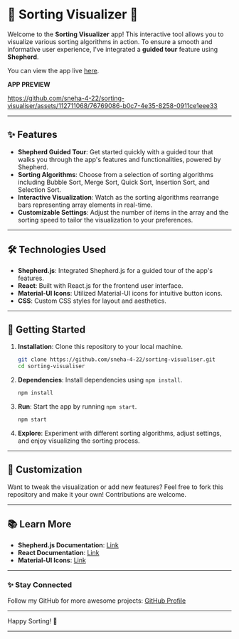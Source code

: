 
# 🌟 Sorting Visualizer 🌟

Welcome to the **Sorting Visualizer** app! This interactive tool allows you to visualize various sorting algorithms in action. To ensure a smooth and informative user experience, I've integrated a **guided tour** feature using **Shepherd**.

You can view the app live [here](https://sorting-visualiser-tau.vercel.app/).

**APP PREVIEW**


https://github.com/sneha-4-22/sorting-visualiser/assets/112711068/76769086-b0c7-4e35-8258-0911ce1eee33



---

## ✨ Features

- **Shepherd Guided Tour**: Get started quickly with a guided tour that walks you through the app's features and functionalities, powered by Shepherd.
- **Sorting Algorithms**: Choose from a selection of sorting algorithms including Bubble Sort, Merge Sort, Quick Sort, Insertion Sort, and Selection Sort.
- **Interactive Visualization**: Watch as the sorting algorithms rearrange bars representing array elements in real-time.
- **Customizable Settings**: Adjust the number of items in the array and the sorting speed to tailor the visualization to your preferences.

---

## 🛠 Technologies Used

- **Shepherd.js**: Integrated Shepherd.js for a guided tour of the app's features.
- **React**: Built with React.js for the frontend user interface.
- **Material-UI Icons**: Utilized Material-UI icons for intuitive button icons.
- **CSS**: Custom CSS styles for layout and aesthetics.

---

## 🚀 Getting Started

1. **Installation**: Clone this repository to your local machine.
   ```bash
   git clone https://github.com/sneha-4-22/sorting-visualiser.git
   cd sorting-visualiser
   ```
2. **Dependencies**: Install dependencies using `npm install`.
   ```bash
   npm install
   ```
3. **Run**: Start the app by running `npm start`.
   ```bash
   npm start
   ```
4. **Explore**: Experiment with different sorting algorithms, adjust settings, and enjoy visualizing the sorting process.

---

## 🎨 Customization

Want to tweak the visualization or add new features? Feel free to fork this repository and make it your own! Contributions are welcome.

---

## 📚 Learn More

- **Shepherd.js Documentation**: [Link](https://shepherdjs.dev/)
- **React Documentation**: [Link](https://reactjs.org/docs/getting-started.html)
- **Material-UI Icons**: [Link](https://mui.com/components/icons/)

---



### ✨ Stay Connected

Follow my GitHub for more awesome projects: [GitHub Profile](https://github.com/sneha-4-22)

---

Happy Sorting! 🚀

---
